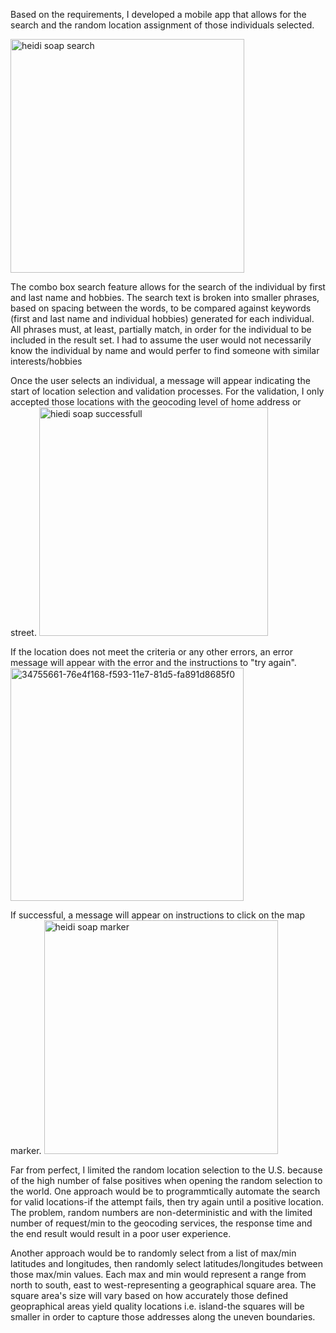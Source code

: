 Based on the requirements, I developed a mobile app that allows for the search and the random location assignment of those individuals selected.

<img width="374" alt="heidi soap search" src="https://user-images.githubusercontent.com/835981/34755665-88318594-f593-11e7-9c31-62faf89b9bdc.png">

The combo box search feature allows for the search of the individual by first and last name and hobbies. The search text is broken into smaller phrases, based on spacing between the words, to be compared against keywords (first and last name and individual hobbies) generated for each individual.  All phrases must, at least, partially match, in order for the individual to be included in the result set.  I had to assume the user would not necessarily know the individual by name and would perfer to find someone with similar interests/hobbies

Once the user selects an individual, a message will appear indicating the start of location selection and validation processes. For the validation, I only accepted those locations with the geocoding level of home address or street. 
<img width="366" alt="hiedi soap successfull" src="https://user-images.githubusercontent.com/835981/34755636-449a5f04-f593-11e7-8e08-5321c92cf930.png">

If the location does not meet the criteria or any other errors, an error message will appear with the error and the instructions to "try again". 
<img width="373" alt="34755661-76e4f168-f593-11e7-81d5-fa891d8685f0" src="https://user-images.githubusercontent.com/835981/34755970-a2843160-f595-11e7-90b9-a3ac8151cde5.png">

 If successful, a message will appear on instructions to click on the map marker.
<img width="374" alt="heidi soap marker" src="https://user-images.githubusercontent.com/835981/34755678-96ca4096-f593-11e7-8a04-251dbe297a72.png">


 Far from perfect, I limited the random location selection to the U.S. because of the high number of false positives when opening the random selection to the world. One approach would be to programmtically automate the search for valid locations-if the attempt fails, then try again until a positive location.  The problem, random numbers are non-deterministic and with the limited number of request/min to the geocoding services, the response time and the end result would result in a poor user experience.
 
 Another approach would be to randomly select from a list of max/min latitudes and longitudes, then randomly select latitudes/longitudes between those max/min values.  Each max and min would represent a range from north to south, east to west-representing a geographical square area.  The square area's size will vary based on how accurately those defined geopraphical areas yield quality locations i.e. island-the squares will be smaller in order to capture those addresses along the uneven boundaries.




